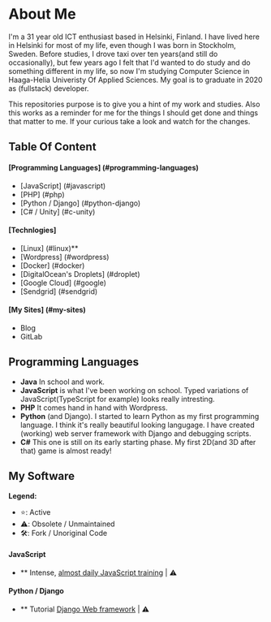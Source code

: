 # About Me

I'm a 31 year old ICT enthusiast based in Helsinki, Finland. I have lived here in Helsinki for most of my life, even though I was born in Stockholm, Sweden. Before studies, I drove taxi over ten years(and still do occasionally), but few years ago I felt that I'd wanted to do study and do something different in my life, so now I'm studying Computer Science in Haaga-Helia Univeristy Of Applied Sciences. My goal is to graduate in 2020 as (fullstack) developer.

This repositories purpose is to give you a hint of my work and studies. Also this works as a reminder for me for the things I should get done and things that matter to me. If your curious take a look and watch for the changes.

## Table Of Content

#### [Programming Languages] (#programming-languages)
  * [JavaScript] (#javascript)
  * [PHP] (#php)
  * [Python / Django] (#python-django)
  * [C# / Unity] (#c-unity)
  
#### [Technlogies]
  + [Linux] (#linux)**
  + [Wordpress] (#wordpress)
  + [Docker] (#docker)
  + [DigitalOcean's Droplets] (#droplet)
  + [Google Cloud] (#google)
  + [Sendgrid] (#sendgrid)

#### [My Sites] (#my-sites)
  * Blog
  * GitLab

## Programming Languages
* **Java** In school and work.
* **JavaScript** is what I've been working on school. Typed variations of JavaScript(TypeScript for example) looks really intresting.
* **PHP** It comes hand in hand with Wordpress.
* **Python** (and Django). I started to learn Python as my first programming language. I think it's really beautiful looking langugage. I have created (working) web server framework with Django and debugging scripts.
* **C#** This one is still on its early starting phase. My first 2D(and 3D after that) game is almost ready!

## My Software
**Legend:**

* ⭐️: Active
* ⚠️: Obsolete / Unmaintained
* 🛠: Fork / Unoriginal Code

#### JavaScript
* ** Intense, [almost daily JavaScript training](https://github.com/JussiLem/automatic-waddle) | ⚠️ 
#### Python / Django
* ** Tutorial [Django Web framework](https://github.com/JussiLem/didactic-octo-fortnight) | ⚠️


